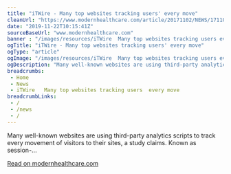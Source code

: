 ```yaml
--- 
title: "iTWire - Many top websites tracking users' every move"
cleanUrl: "https://www.modernhealthcare.com/article/20171102/NEWS/171109976/health-it-leaders-call-data-blocking-guidance-too-vague"
date: "2019-11-22T10:15:41Z"
sourceBaseUrl: "www.modernhealthcare.com"
banner : "/images/resources/iTWire  Many top websites tracking users every move.png"
ogTitle: "iTWire - Many top websites tracking users' every move"
ogType: "article"
ogImage: "/images/resources/iTWire  Many top websites tracking users every move.png"
ogDescription: "Many well-known websites are using third-party analytics scripts to track every movement of visitors to their sites, a study claims. Known as session-..."
breadcrumbs:
 - Home
 - News
 - iTWire   Many top websites tracking users  every move
breadcrumbLinks:
 - / 
 - /news
 - / 
---
```

Many well-known websites are using third-party analytics scripts to track every movement of visitors to their sites, a study claims. Known as session-...  
  
[Read on modernhealthcare.com](https://www.modernhealthcare.com/article/20171102/NEWS/171109976/health-it-leaders-call-data-blocking-guidance-too-vague)
